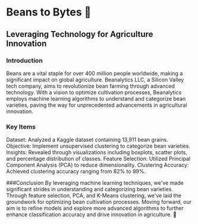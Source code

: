 # Beans to Bytes 🌱
## Leveraging Technology for Agriculture Innovation
### Introduction
Beans are a vital staple for over 400 million people worldwide, making a significant impact on global agriculture. Beanalytics LLC, a Silicon Valley tech company, aims to revolutionize bean farming through advanced technology. With a vision to optimize cultivation processes, Beanalytics employs machine learning algorithms to understand and categorize bean varieties, paving the way for unprecedented advancements in agricultural innovation.

### Key Items
Dataset: Analyzed a Kaggle dataset containing 13,911 bean grains.
Objective: Implement unsupervised clustering to categorize bean varieties.
Insights: Revealed through visualizations including boxplots, scatter plots, and percentage distribution of classes.
Feature Selection: Utilized Principal Component Analysis (PCA) to reduce dimensionality.
Clustering Accuracy: Achieved clustering accuracy ranging from 82% to 99%.

###Conclusion
By leveraging machine learning techniques, we've made significant strides in understanding and categorizing bean varieties. Through feature selection, PCA, and K-Means clustering, we've laid the groundwork for optimizing bean cultivation processes. Moving forward, our aim is to refine models and explore more advanced algorithms to further enhance classification accuracy and drive innovation in agriculture. 🚀
